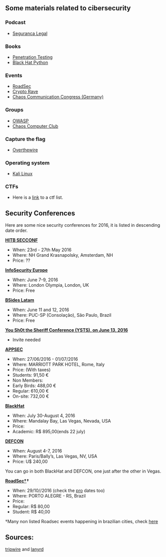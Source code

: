Some materials related to cibersecurity
---------------------------------------

### Podcast

- [Seguranca Legal](http://www.segurancalegal.com/)

### Books

- [Penetration Testing](https://www.goodreads.com/book/show/18771903-penetration-testing?from_search=true&search_version=service)
- [Black Hat Python](https://www.goodreads.com/book/show/22299369-black-hat-python)

### Events

- [RoadSec](http://roadsec.com.br/)
- [Crypto Rave](https://cryptorave.org/)
- [Chaos Communication Congress (Germany)](https://events.ccc.de/congress/)

### Groups

- [OWASP](https://www.owasp.org/index.php/Main_Page)
- [Chaos Computer Club](https://www.ccc.de/en/?language=en)

### Capture the flag

- [Overthewire](http://overthewire.org/wargames/)

### Operating system

- [Kali Linux](https://www.kali.org/)

### CTFs
- Here is a [link](https://ctftime.org/event/list/upcoming) to a ctf list.

## Security Conferences

Here are some nice security conferences for 2016, it is listed in descending date order.

**[HITB SECCONF](http://conference.hitb.org/hitbsecconf2016ams/)**

- When: 23rd - 27th May 2016
- Where: NH Grand Krasnapolsky, Amsterdam, NH
- Price: ??

**[InfoSecurity Europe](http://www.infosecurityeurope.com/)**

- When: June 7-9, 2016
- Where: London Olympia, London, UK
- Price: Free

**[BSides Latam](http://www.securitybsides.com/w/page/104120015/BSidesLatam)**

- When: June 11 and 12, 2016
- Where: PUC-SP (Consolação), São Paulo, Brazil
- Price: Free

**[You Sh0t the Sheriff Conference (YSTS), on June 13, 2016](http://www.ysts.org/)**

-  Invite needed

**[APPSEC](http://2016.appsec.eu/)**

- When: 27/06/2016 - 01/07/2016
- Where: MARRIOTT PARK HOTEL, Rome, Italy
- Price: (With taxes)
 - Students: 91,50 €
 - Non Members:
  - Early Birds: 488,00 €
  - Regular: 610,00 €
  - On-site: 732,00 €

**[BlackHat](http://blackhat.com/)**

- When: July 30-August 4, 2016
- Where: Mandalay Bay, Las Vegas, Nevada, USA
- Price:
 - Academic: R$ 895,00(ends 22 july)

**[DEFCON](https://www.defcon.org/index.html)**

- When: August 4-7, 2016
- Where: Paris/Bally’s, Las Vegas, NV, USA
- Price: U$ 240,00

You can go in both BlackHat and DEFCON, one just after the other in Vegas.

**[RoadSec†](http://roadsec.com.br)†**

- When: 29/10//2016 (check the [pro](http://roadsec.com.br/calendario2016) dates too)
- Where: PORTO ALEGRE - RS, Brazil
- Price:
 - Regular: R$ 80,00
 - Student: R$ 40,00

†Many non listed Roadsec events happening in brazilian cities, check [here](http://roadsec.com.br/calendario2016)

## Sources:

[tripwire](http://www.tripwire.com/state-of-security/off-topic/the-top-10-information-security-conferences-of-2016/) and [lanyrd](http://lanyrd.com/topics/cyber-security/)
